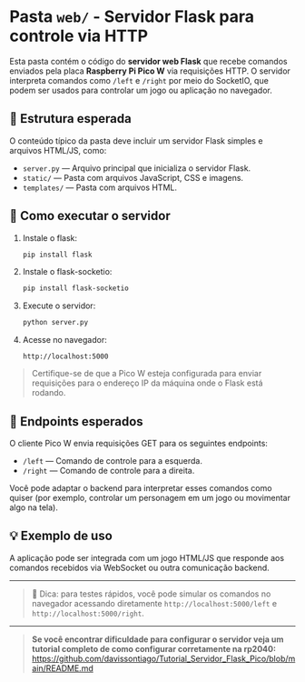 # Pasta `web/` - Servidor Flask para controle via HTTP

Esta pasta contém o código do **servidor web Flask** que recebe comandos enviados pela placa **Raspberry Pi Pico W** via requisições HTTP. O servidor interpreta comandos como `/left` e `/right` por meio do SocketIO, que podem ser usados para controlar um jogo ou aplicação no navegador.

## 📂 Estrutura esperada

O conteúdo típico da pasta deve incluir um servidor Flask simples e arquivos HTML/JS, como:

- `server.py` — Arquivo principal que inicializa o servidor Flask.
- `static/` — Pasta com arquivos JavaScript, CSS e imagens.
- `templates/` — Pasta com arquivos HTML.

## 🚀 Como executar o servidor

1. Instale o flask:
   ```bash
   pip install flask
   ```
2. Instale o flask-socketio:
   ```bash
   pip install flask-socketio
   ```

3. Execute o servidor:
   ```bash
   python server.py
   ```

4. Acesse no navegador:
   ```
   http://localhost:5000
   ```

> Certifique-se de que a Pico W esteja configurada para enviar requisições para o endereço IP da máquina onde o Flask está rodando.

## 🔁 Endpoints esperados

O cliente Pico W envia requisições GET para os seguintes endpoints:

- `/left` — Comando de controle para a esquerda.
- `/right` — Comando de controle para a direita.

Você pode adaptar o backend para interpretar esses comandos como quiser (por exemplo, controlar um personagem em um jogo ou movimentar algo na tela).

## 💡 Exemplo de uso

A aplicação pode ser integrada com um jogo HTML/JS que responde aos comandos recebidos via WebSocket ou outra comunicação backend.

---

> 💬 Dica: para testes rápidos, você pode simular os comandos no navegador acessando diretamente `http://localhost:5000/left` e `http://localhost:5000/right`.

---

> **Se você encontrar dificuldade para configurar o servidor veja um tutorial completo de como configurar corretamente na rp2040:** https://github.com/davissontiago/Tutorial_Servidor_Flask_Pico/blob/main/README.md